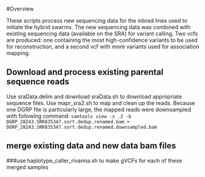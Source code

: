 #Overview

These scripts process new sequencing data for the inbred lines used
to initiate the hybrid swarms. The new sequencing data was combined
with existing sequencing data (available on the SRA) for variant
calling. Two vcfs are produced: one containing the most
high-confidence variants to be used for reconstruction, and a second
vcf with more variants used for association mapping.

## Download and process existing parental sequence reads

Use sraData.delim and download sraData.sh to download appropriate
sequence files. Use mapr_sra2.sh to map and clean up the
reads. Because one DGRP file is particularly large, the mapped reads
were downsampled with following command: `samtools view -s .2 -b
DGRP_28243.SRR835347.sort.dedup.renamed.bam >
DGRP_28243.SRR835347.sort.dedup.renamed.downsampled.bam`


## merge existing data and new data bam files


###use haplotype_caller_rivanna.sh to make gVCFs for each of these
merged samples





